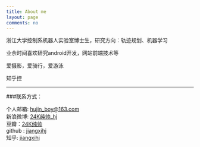 ```yaml
---
title: About me
layout: page
comments: no
---
```


浙江大学控制系机器人实验室博士生，研究方向：轨迹规划、机器学习 

业余时间喜欢研究android开发，网站前端技术等

爱摄影，爱骑行，爱游泳

知乎控

----

###联系方式：        

个人邮箱: [hujin_boy@163.com](mailto:hujin_boy@163.com)     
新浪微博: [24K纯帅_hj](http://weibo.com/hyperhujin)	 
豆瓣：[24K纯帅](http://www.douban.com/people/66957866/)    
github : [jiangxihj](https://github.com/jiangxihj)        
知乎: [jiangxihj](http://www.zhihu.com/people/hujin)

